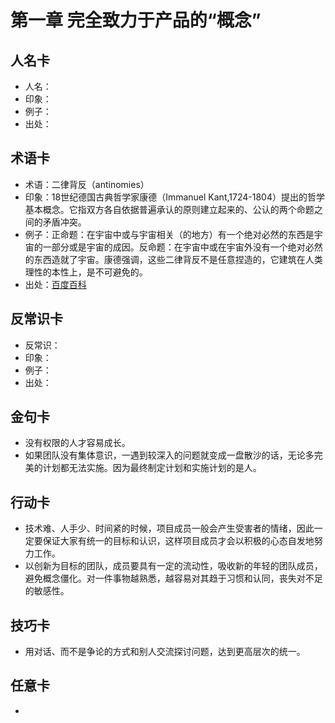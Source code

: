 # 第一章 完全致力于产品的“概念”
## 人名卡
- 人名：
- 印象：
- 例子：
- 出处：

## 术语卡
- 术语：二律背反（antinomies）
- 印象：18世纪德国古典哲学家康德（Immanuel Kant,1724-1804）提出的哲学基本概念。它指双方各自依据普遍承认的原则建立起来的、公认的两个命题之间的矛盾冲突。
- 例子：正命题：在宇宙中或与宇宙相关（的地方）有一个绝对必然的东西是宇宙的一部分或是宇宙的成因。反命题：在宇宙中或在宇宙外没有一个绝对必然的东西造就了宇宙。康德强调，这些二律背反不是任意捏造的，它建筑在人类理性的本性上，是不可避免的。
- 出处：[百度百科](http://baike.baidu.com/item/二律背反/46829)

## 反常识卡
- 反常识：
- 印象：
- 例子：
- 出处：

## 金句卡
- 没有权限的人才容易成长。
- 如果团队没有集体意识，一遇到较深入的问题就变成一盘散沙的话，无论多完美的计划都无法实施。因为最终制定计划和实施计划的是人。

## 行动卡
- 技术难、人手少、时间紧的时候，项目成员一般会产生受害者的情绪，因此一定要保证大家有统一的目标和认识，这样项目成员才会以积极的心态自发地努力工作。
- 以创新为目标的团队，成员要具有一定的流动性，吸收新的年轻的团队成员，避免概念僵化。对一件事物越熟悉，越容易对其趋于习惯和认同，丧失对不足的敏感性。

## 技巧卡
- 用对话、而不是争论的方式和别人交流探讨问题，达到更高层次的统一。

## 任意卡
- 
